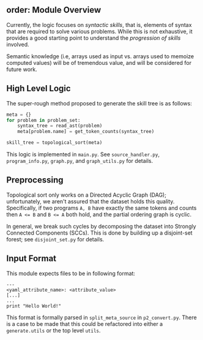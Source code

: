 order: Module Overview
---
Currently, the logic focuses on *syntactic skills*, that is, elements of syntax that are required to solve various problems. While this is not exhaustive, it provides a good starting point to understand the *progression of skills* involved.

Semantic knowledge (i.e, arrays used as input vs. arrays used to memoize computed values) will be of tremendous value, and will be considered for future work.

## High Level Logic
The super-rough method proposed to generate the skill tree is as follows:
```py
meta = {}
for problem in problem_set:
    syntax_tree = read_ast(problem)
    meta[problem.name] = get_token_counts(syntax_tree)

skill_tree = topological_sort(meta)
```
This logic is implemented in `main.py`. See `source_handler.py`, `program_info.py`, `graph.py`, and `graph_utils.py` for details.

## Preprocessing
Topological sort only works on a Directed Acyclic Graph (DAG); unfortunately, we aren't assured that the dataset holds this quality. Specifically, if two programs `A, B` have exactly the same tokens and counts then `A <= B` and `B <= A` both hold, and the partial ordering graph is cyclic.

In general, we break such cycles by decomposing the dataset into Strongly Connected Components (SCCs). This is done by building up a disjoint-set forest; see `disjoint_set.py` for details.

## Input Format
This module expects files to be in following format:
```
---
<yaml_attribute_name>: <attribute_value>
[...]
...
print "Hello World!"
```
This format is formally parsed in `split_meta_source` in `p2_convert.py`. There is a case to be made that this could be refactored into either a `generate.utils` or the top level `utils`.
